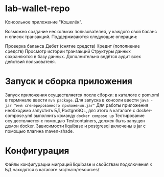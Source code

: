 # lab-wallet-repo

Консольное приложение "Кошелёк".

Возможно создание нескольких пользователей, у каждого свой баланс и список транзакций. Поддерживаются следующие операции:

Проверка баланса
Дебет (снятие средств)
Кредит (пополнение средств)
Просмотр истории транзакций
Структуры данных сохраняются в базу данных. Дополнительно ведётся аудит всех действий пользователя.

# Запуск и сборка приложения
Запуск приложения осуществляется после сборки: в каталоге с pom.xml в терминале ввести ```mvn package```. Для запуска в консоли ввести ```java -jar "имя сгенерированного приложения.jar"```
Для работы приложения необходимо запустить БД PostgreSQL, для этого в каталоге с docker-compose.yml выполнить команду ```docker compose up```
Тестирование осуществляется с помощью Testcontainers, должен быть запущен демон docker.
Зависимости liquibase и postgresql включены в jar с помощью плагина maven-shade.

# Конфигурация
Файлы конфигурации миграций liquibase и свойствам подключения к БД находятся в каталоге src/main/resources/
